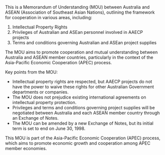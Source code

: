 This is a Memorandum of Understanding (MOU) between Australia and ASEAN (Association of Southeast Asian Nations), outlining the framework for cooperation in various areas, including:

1. Intellectual Property Rights
2. Privileges of Australian and ASEan personnel involved in AAECP projects
3. Terms and conditions governing Australian and ASEan project supplies

The MOU aims to promote cooperation and mutual understanding between Australia and ASEAN member countries, particularly in the context of the Asia-Pacific Economic Cooperation (APEC) process.

Key points from the MOU:

* Intellectual property rights are respected, but AAECP projects do not have the power to waive these rights for other Australian Government departments or companies.
* The MOU does not prejudice existing international agreements on intellectual property protection.
* Privileges and terms and conditions governing project supplies will be negotiated between Australia and each ASEAN member country through an Exchange of Notes.
* The MOU can be amended by a new Exchange of Notes, but its initial term is set to end on June 30, 1998.

This MOU is part of the Asia-Pacific Economic Cooperation (APEC) process, which aims to promote economic growth and cooperation among APEC member economies.